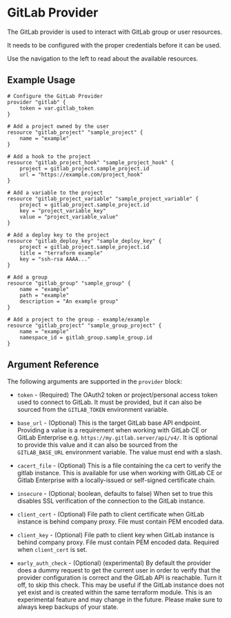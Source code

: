 # GitLab Provider

The GitLab provider is used to interact with GitLab group or user resources.

It needs to be configured with the proper credentials before it can be used.

Use the navigation to the left to read about the available resources.

## Example Usage

```hcl
# Configure the GitLab Provider
provider "gitlab" {
    token = var.gitlab_token
}

# Add a project owned by the user
resource "gitlab_project" "sample_project" {
    name = "example"
}

# Add a hook to the project
resource "gitlab_project_hook" "sample_project_hook" {
    project = gitlab_project.sample_project.id
    url = "https://example.com/project_hook"
}

# Add a variable to the project
resource "gitlab_project_variable" "sample_project_variable" {
    project = gitlab_project.sample_project.id
    key = "project_variable_key"
    value = "project_variable_value"
}

# Add a deploy key to the project
resource "gitlab_deploy_key" "sample_deploy_key" {
    project = gitlab_project.sample_project.id
    title = "terraform example"
    key = "ssh-rsa AAAA..."
}

# Add a group
resource "gitlab_group" "sample_group" {
    name = "example"
    path = "example"
    description = "An example group"
}

# Add a project to the group - example/example
resource "gitlab_project" "sample_group_project" {
    name = "example"
    namespace_id = gitlab_group.sample_group.id
}
```

## Argument Reference

The following arguments are supported in the `provider` block:

* `token` - (Required) The OAuth2 token or project/personal access token used to connect to GitLab.
  It must be provided, but it can also be sourced from the `GITLAB_TOKEN` environment variable.

* `base_url` - (Optional) This is the target GitLab base API endpoint. Providing a value is a
  requirement when working with GitLab CE or GitLab Enterprise e.g. `https://my.gitlab.server/api/v4/`.
  It is optional to provide this value and it can also be sourced from the `GITLAB_BASE_URL` environment variable.
  The value must end with a slash.

* `cacert_file` - (Optional) This is a file containing the ca cert to verify the gitlab instance.  This is available
  for use when working with GitLab CE or Gitlab Enterprise with a locally-issued or self-signed certificate chain.

* `insecure` - (Optional; boolean, defaults to false) When set to true this disables SSL verification of the connection to the
  GitLab instance.

* `client_cert` - (Optional) File path to client certificate when GitLab instance is behind company proxy. File  must contain PEM encoded data.

* `client_key` - (Optional) File path to client key when GitLab instance is behind company proxy. File must contain PEM encoded data. Required when `client_cert` is set.

* `early_auth_check` - (Optional) (experimental) By default the provider does a dummy request to get the current user in order
  to verify that the provider configuration is correct and the GitLab API is reachable.
  Turn it off, to skip this check. This may be useful if the GitLab instance does not yet exist and is created within the same terraform module.
  This is an experimental feature and may change in the future. Please make sure to always keep backups of your state.

